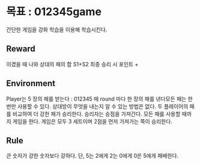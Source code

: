 # 목표 : **012345game**
간단한 게임을 강화 학습을 이용해 학습시킨다.

## Reward
이겼을 때 나와 상대의 패의 합
S1+S2
최종 승리 시 포인트 +

## Environment
Player는 5 장의 패를 받는다 : 012345
매 round 마다 한 장의 패를 낸다모든 패는 한 번만 사용할 수 있다.
상대방이 무엇을 내는지 알 수 있는 방법은 없다.
두 플레이어의 패를 비교하여 더 강한 패가 승리한다.
승리자는 승점을 가져간다.
모든 패를 사용할 때까지 게임을 한다.
게임은 모두 3 세트이며 2점을 먼저 가져가는 쪽이 승리한다.

## Rule
큰 숫자가 강한 숫자보다 강하다.
단, 5는 2에게 2는 0에게 0은 5에게 패배한다.
